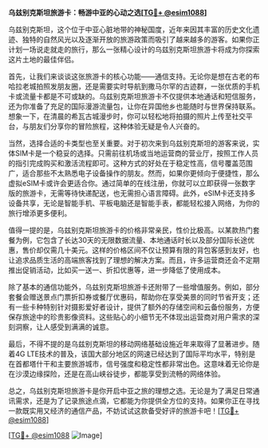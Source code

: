 **乌兹别克斯坦旅游卡：畅游中亚的心动之选[[TG💪+ @esim1088](https://t.me/s/esim1088)]**

乌兹别克斯坦，这个位于中亚心脏地带的神秘国度，近年来因其丰富的历史文化遗迹、独特的自然风光以及逐渐开放的旅游政策而吸引了越来越多的游客。如果你正计划一场说走就走的旅行，那么一张精心设计的乌兹别克斯坦旅游卡将成为你探索这片土地的最佳伴侣。

首先，让我们来谈谈这张旅游卡的核心功能——通信支持。无论你是想在古老的布哈拉老城拍照发朋友圈，还是需要实时导航到撒马尔罕的古迹群，一张优质的手机卡或流量卡都是不可或缺的。乌兹别克斯坦旅游卡不仅提供本地通话和短信服务，还为你准备了充足的国际漫游流量包，让你在异国他乡也能随时与世界保持联系。想象一下，在清晨的希瓦古城漫步时，你可以轻松地将拍摄的照片上传至社交平台，与朋友们分享你的冒险旅程，这种体验无疑是令人兴奋的。

当然，选择合适的卡类型也至关重要。对于初次来到乌兹别克斯坦的游客来说，实体SIM卡是一个稳妥的选择。只需前往机场或当地运营商的营业厅，按照工作人员的指引完成购买和激活流程即可。这种方式的好处在于稳定性高，信号覆盖范围广，适合那些不太熟悉电子设备操作的朋友。然而，如果你更倾向于便捷性，那么虚拟eSIM卡或许会更适合你。通过简单的在线注册，你就可以立即获得一张数字版的旅游卡，无需等待快递配送，也无需担心语言障碍。此外，eSIM卡还支持多设备共享，无论是智能手机、平板电脑还是智能手表，都能轻松接入网络，为你的旅行增添更多便利。

值得一提的是，乌兹别克斯坦旅游卡的价格非常亲民，性价比极高。以某款热门套餐为例，它包含了长达30天的无限数据流量、本地通话时长以及部分国际长途优惠，售价却仅需几十美元。这样的价格区间不仅让预算有限的背包客感到友好，也让追求品质生活的高端旅客找到了理想的解决方案。而且，许多运营商还会不定期推出促销活动，比如买一送一、折扣优惠等，进一步降低了使用成本。

除了基本的通信功能外，乌兹别克斯坦旅游卡还附带了一些增值服务。例如，部分套餐会赠送景点门票折扣券或餐厅优惠码，帮助你在享受美景的同时节省开支；还有一些卡种特别针对摄影爱好者设计，提供了额外的存储空间和云备份服务，方便保存旅途中的珍贵影像资料。这些贴心的小细节无不体现出运营商对用户需求的深刻洞察，让人感受到满满的诚意。

最后，不得不提的是乌兹别克斯坦的移动网络基础设施近年来取得了显著进步。随着4G LTE技术的普及，该国大部分地区的网速已经达到了国际平均水平，特别是在首都塔什干和主要旅游城市，信号强度和稳定性都非常出色。这意味着无论你是在沙漠边缘探险，还是在高山峡谷徒步，都能享受到流畅的网络体验。

总之，乌兹别克斯坦旅游卡是你开启中亚之旅的理想之选。无论是为了满足日常通讯需求，还是为了记录旅途点滴，它都能为你提供全方位的支持。如果你正在寻找一款既实用又经济的通信产品，不妨试试这款备受好评的旅游卡吧！[[TG💪+ @esim1088](https://t.me/s/esim1088)]

[[TG💪+ @esim1088](https://t.me/s/esim1088) ![Image](https://i.postimg.cc/4NQfJmqS/Snipaste-2025-05-13-00-14-12.png)]